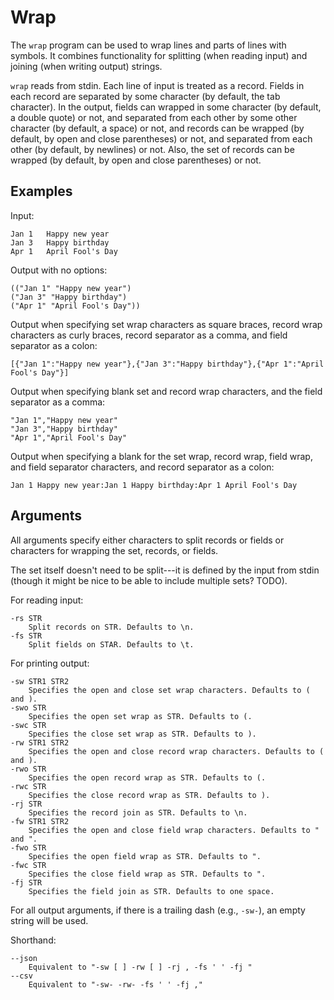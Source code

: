 # Wrap

The `wrap` program can be used to wrap lines and parts of lines with symbols. It combines functionality for splitting (when reading input) and joining (when writing output) strings.

`wrap` reads from stdin. Each line of input is treated as a record. Fields in each record are separated by some character (by default, the tab character). In the output, fields can wrapped in some character (by default, a double quote) or not, and separated from each other by some other character (by default, a space) or not, and records can be wrapped (by default, by open and close parentheses) or not, and separated from each other (by default, by newlines) or not. Also, the set of records can be wrapped (by default, by open and close parentheses) or not.

## Examples

Input:

    Jan 1	Happy new year
    Jan 3	Happy birthday
    Apr 1	April Fool's Day

Output with no options:

    (("Jan 1" "Happy new year")
    ("Jan 3" "Happy birthday")
    ("Apr 1" "April Fool's Day"))

Output when specifying set wrap characters as square braces, record wrap characters as curly braces, record separator as a comma, and field separator as a colon:

    [{"Jan 1":"Happy new year"},{"Jan 3":"Happy birthday"},{"Apr 1":"April Fool's Day"}]

Output when specifying blank set and record wrap characters, and the field separator as a comma:

    "Jan 1","Happy new year"
    "Jan 3","Happy birthday"
    "Apr 1","April Fool's Day"

Output when specifying a blank for the set wrap, record wrap, field wrap, and field separator characters, and record separator as a colon:

    Jan 1 Happy new year:Jan 1 Happy birthday:Apr 1 April Fool's Day

## Arguments

All arguments specify either characters to split records or fields or characters for wrapping the set, records, or fields.

The set itself doesn't need to be split---it is defined by the input from stdin (though it might be nice to be able to include multiple sets? TODO).

For reading input:

    -rs STR
        Split records on STR. Defaults to \n.
    -fs STR
        Split fields on STAR. Defaults to \t.

For printing output:

    -sw STR1 STR2
        Specifies the open and close set wrap characters. Defaults to ( and ).
    -swo STR
        Specifies the open set wrap as STR. Defaults to (.
    -swc STR
        Specifies the close set wrap as STR. Defaults to ).
    -rw STR1 STR2
        Specifies the open and close record wrap characters. Defaults to ( and ).
    -rwo STR
        Specifies the open record wrap as STR. Defaults to (.
    -rwc STR
        Specifies the close record wrap as STR. Defaults to ).
    -rj STR
        Specifies the record join as STR. Defaults to \n.
    -fw STR1 STR2
        Specifies the open and close field wrap characters. Defaults to " and ".
    -fwo STR
        Specifies the open field wrap as STR. Defaults to ".
    -fwc STR
        Specifies the close field wrap as STR. Defaults to ".
    -fj STR
        Specifies the field join as STR. Defaults to one space.

For all output arguments, if there is a trailing dash (e.g., `-sw-`), an empty string will be used.

Shorthand:

    --json
        Equivalent to "-sw [ ] -rw [ ] -rj , -fs ' ' -fj "
    --csv
        Equivalent to "-sw- -rw- -fs ' ' -fj ,"

